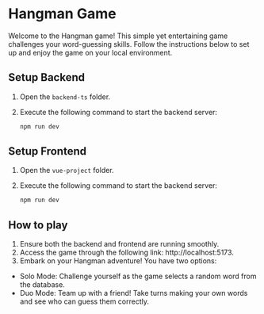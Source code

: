 # Hangman Game

Welcome to the Hangman game! This simple yet entertaining game challenges your word-guessing skills. Follow the instructions below to set up and enjoy the game on your local environment.

## Setup Backend

1. Open the `backend-ts` folder.
2. Execute the following command to start the backend server:

   ```bash
   npm run dev

## Setup Frontend

1. Open the `vue-project` folder.
2. Execute the following command to start the backend server:

   ```bash
   npm run dev

## How to play

1. Ensure both the backend and frontend are running smoothly.
2. Access the game through the following link: http://localhost:5173.
3. Embark on your Hangman adventure! You have two options:
  - Solo Mode: Challenge yourself as the game selects a random word from the database.
  - Duo Mode: Team up with a friend! Take turns making your own words and see who can guess them correctly.
